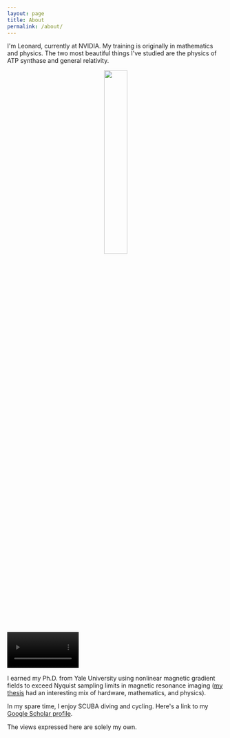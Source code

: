 ```yaml
---
layout: page
title: About
permalink: /about/
---
```


I'm Leonard, currently at NVIDIA.  My training is originally in mathematics and physics.  The two most beautiful things I've studied are the physics of ATP synthase and general relativity.

<p align="center" width="100%">
    <img width="33%" src="{{ site.url }}/assets/GRdistort.gif"> 
    <div class="myvideo">
       <video  style="display:block; width:33%; height:auto;" autoplay controls loop="loop">
           <source src="{{ site.url }}/assets/atpsynthase.ogv" type="video/ogg" />
       </video>
    </div>    
</p>

I earned my Ph.D. from Yale University using nonlinear magnetic gradient fields to exceed Nyquist sampling limits in magnetic resonance imaging ([my thesis][nlgthesis] had an interesting mix of hardware, mathematics, and physics).  

In my spare time, I enjoy SCUBA diving and cycling.  Here's a link to my [Google Scholar profile][scholar].

The views expressed here are solely my own. 

[scholar]:https://scholar.google.com/citations?user=ItNIda0AAAAJ&hl=en&oi=ao
[nlgthesis]:https://drive.google.com/open?id=1o9w1TSCzuPCTP0rlX_YAasKfAHDMhQFv
[ivychair]:http://www.brownsv.club/leadership-2

